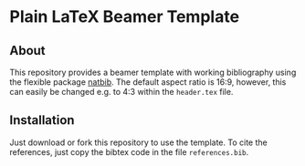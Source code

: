 # Plain LaTeX Beamer Template

## About
This repository provides a beamer template with working bibliography using the flexible package [natbib](https://ctan.org/pkg/natbib?lang=de).
The default aspect ratio is 16:9, however, this can easily be changed e.g. to 4:3 within the `header.tex` file.

## Installation
Just download or fork this repository to use the template. To cite the references, just copy the bibtex code in the file `references.bib`.
